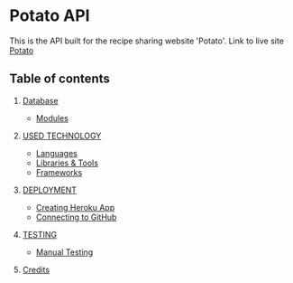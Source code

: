 # Potato API

This is the API built for the recipe sharing website 'Potato'.
Link to live site [Potato](https://potato.herokuapp.com/)

## Table of contents
1. [Database](#database)
    - [Modules](#modules)

2. [USED TECHNOLOGY](#used-technology)
    - [Languages](#languages)
    - [Libraries & Tools](#libraries-tools)
    - [Frameworks](#frameworks)

3. [DEPLOYMENT](#deployment)
    - [Creating Heroku App](#creating-heroku-app)
    - [Connecting to GitHub](#connecting-gitHub)

4. [TESTING](#testing)
    - [Manual Testing](#manual-testing)

5. [Credits](#credits)